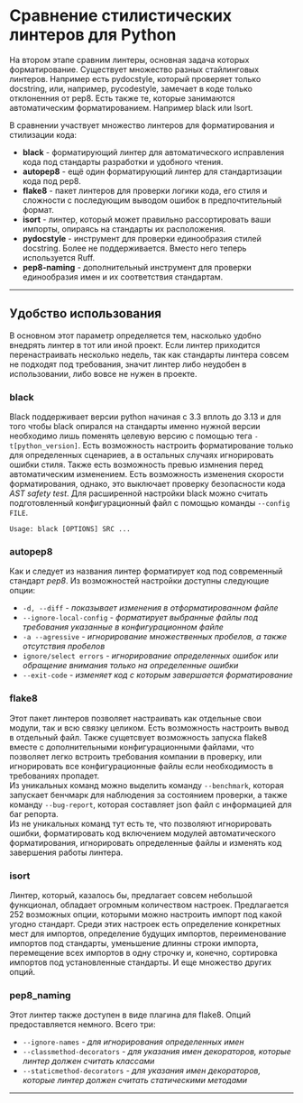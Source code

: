 # Сравнение стилистических линтеров для **Python**
На втором этапе сравним линтеры, основная задача которых форматирование. Существует множество разных стайлинговых линтеров.
Например есть pydocstyle, который проверяет только docstring, или, например, pycodestyle, замечает в коде только отклоненния
от pep8. Есть также те, которые занимаются автоматическим форматированием. Например black или Isort.

В сравнении участвует множество линтеров для форматирования и стилизации кода:
* **black** - форматирующий линтер для автоматического исправления кода под стандарты разработки и удобного чтения.
* **autopep8** - ещё один форматирующий линтер для стандартизации кода под pep8.
* **flake8** - пакет линтеров для проверки логики кода, его стиля и сложности с последующим выводом ошибок в
предпочтительный формат.
* **isort** - линтер, который может правильно рассортировать ваши импорты, опираясь на стандарты их расположения.
* **pydocstyle** - инструмент для проверки единообразия стилей docstring. Более не поддерживается. Вместо него теперь 
используется Ruff.
* **pep8-naming** - дополнительный инструмент для проверки единообразия имен и их соответствия стандартам.

---
## Удобство использования
В основном этот параметр определяется тем, насколько удобно внедрять линтер в тот или иной проект. Если линтер 
приходится перенастраивать несколько недель, так как стандарты линтера совсем не подходят под требования, значит линтер
либо неудобен в использовании, либо вовсе не нужен в проекте.
### **black**
Black поддерживает версии python начиная с 3.3 вплоть до 3.13 и для того чтобы black опирался на стандарты именно нужной
версии необходимо лишь поменять целевую версию с помощью тега ```-t[python_version]```. Есть возможность настроить 
форматирование только для определенных сценариев, а в остальных случаях игнорировать ошибки стиля. Также есть
возможность превью измнения перед автоматическим изменением. Есть возможность изменения скорости форматирования, однако,
это выключает проверку безопасности кода *AST safety test*. Для расширенной настройки black можно считать подготовленный
конфигурационный файл с помощью команды ```--config FILE```.
```commandline
Usage: black [OPTIONS] SRC ...
```
### **autopep8**
Как и следует из названия линтер форматирует код под современный стандарт *pep8*. Из возможностей настройки доступны
следующие опции:
* ```-d, --diff``` *- показывает изменения в отформатированном файле*
* ```--ignore-local-config``` *- форматирует выбранные файлы под требования указанные в конфигурационном файле*
* ```-a --agressive``` *- игнорирование множественных пробелов, а также отсутствия пробелов*
*  ```ignore/select errors``` *- игнорирование определенных ошибок или обращение внимания только на определенные ошибки*
*  ```--exit-code``` *- изменяет код с которым завершается форматирование*

### **flake8**
Этот пакет линтеров позволяет настраивать как отдельные свои модули, так и всю связку целиком. Есть возможность
настроить вывод в отдельный файл. Также сущетсвует возможность запуска flake8 вместе с дополнительными конфигурационными
файлами, что позволяет легко встроить требования компании в проверку, или игнорировать все конфигурационные файлы если
необходимость в требованиях пропадет.  
Из уникальных команд можно выделить команду ```--benchmark```, которая запускает бенчмарк для наблюдения за состоянием
проверки, а также команду ```--bug-report```, которая составляет json файл с информацией для баг репорта.  
Из не уникальных команд тут есть те, что позволяют игнорировать ошибки, форматировать код включением модулей
автоматического форматирования, игнорировать определенные файлы и изменять код завершения работы линтера.

### **isort**
Линтер, который, казалось бы, предлагает совсем небольшой функционал, обладает огромным количеством настроек. 
Предлагается 252 возможных опции, которыми можно настроить импорт под какой угодно стандарт. Среди этих настроек есть
определение конкретных мест для импортов, определение будущих импортов, переименование импортов под стандарты,
уменьшение длинны строки импорта, перемещение всех импортов в одну строчку и, конечно, сортировка импортов под 
установленные стандарты. И еще множество других опций.

### **pep8_naming**
Этот линтер также доступен в виде плагина для flake8. Опций предоставляется немного. Всего три:
* ```--ignore-names``` *- для игнорирования определенных имен*
* ```--classmethod-decorators``` *- для указания имен декораторов, которые линтер должен считать классами*
* ```--staticmethod-decorators``` *- для указания имен декораторов, которые линтер должен считать статическими методами*

---
